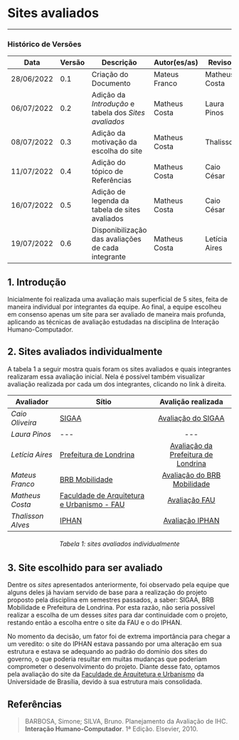 # Sites avaliados
***

### Histórico de Versões

**Data** | **Versão** | **Descrição** | **Autor(es/as)** | **Revisor**|
--- | --- | --- | --- | --- |
28/06/2022 | 0.1 | Criação do Documento | Mateus Franco | Matheus Costa |
06/07/2022 | 0.2 | Adição da _Introdução_ e tabela dos _Sites avaliados_ | Matheus Costa | Laura Pinos |
08/07/2022 | 0.3 | Adição da motivação da escolha do site | Matheus Costa | Thalisson
11/07/2022 | 0.4 | Adição do tópico de Referências | Matheus Costa | Caio César
16/07/2022 | 0.5 | Adição de legenda da tabela de sites avaliados | Matheus Costa | Caio César 
19/07/2022 | 0.6 | Disponibilização das avaliações de cada integrante | Matheus Costa | Letícia Aires

## 1. Introdução
Inicialmente foi realizada uma avaliação mais superficial de 5 sites,
feita de maneira individual por integrantes da equipe.
Ao final, a equipe escolheu em consenso apenas um site para ser avaliado de maneira mais profunda, aplicando as técnicas de avaliação estudadas
na disciplina de Interação Humano-Computador.

## 2. Sites avaliados individualmente

A tabela 1 a seguir mostra quais foram os sites avaliados e quais integrantes realizaram essa avaliação inicial. Nela é possível também visualizar avaliação realizada por cada um dos integrantes, clicando no link à direita.

**Avaliador** | **Sítio** | **Avalição realizada** |
--- | --- | :---: |
_Caio Oliveira_| [SIGAA](https://sig.unb.br/sipac/) | [Avaliação do SIGAA](avaliacoesIndividuais/AvaliacaoCaio.pdf) |
_Laura Pinos_| --- | --- |
_Letícia Aires_| [Prefeitura de Londrina](https://portal.londrina.pr.gov.br/) | [Avaliação da Prefeitura de Londrina](avaliacoesIndividuais/AvaliacaoLeticia.pdf) |
_Mateus Franco_| [BRB Mobilidade](https://mobilidade.brb.com.br/mobilidade/) | [Avaliação do BRB Mobilidade](avaliacoesIndividuais/AvaliacaoMateusF.pdf) |
_Matheus Costa_| [Faculdade de Arquitetura e Urbanismo - FAU](http://fau.unb.br/) | [Avaliação FAU](avaliacoesIndividuais/AvaliacaoMatheusC.pdf) |
_Thalisson Alves_| [IPHAN](http://portal.iphan.gov.br/) | [Avaliação IPHAN](avaliacoesIndividuais/AvaliacaoThalisson.pdf) |
<h6 align = "center">Tabela 1: sites avaliados individualmente</h6>

## 3. Site escolhido para ser avaliado
Dentre os _sites_ apresentados anteriormente, foi observado pela equipe que alguns deles já haviam servido de base para a realização do projeto proposto pela disciplina em semestres passados, a saber: SIGAA, BRB Mobilidade e Prefeitura de Londrina. Por esta razão, não seria possível realizar a escolha de um desses _sites_ para dar continuidade com o projeto, restando então a escolha entre o site da FAU e o do IPHAN.

No momento da decisão, um fator foi de extrema importância para chegar a um veredito: o site do IPHAN estava passando por uma alteração em sua estrutura e estava se adequando ao padrão do domínio dos sites do governo, o que poderia resultar em muitas mudanças que poderiam comprometer o desenvolvimento do projeto. Diante desse fato, optamos pela avaliação do site da [Faculdade de Arquitetura e Urbanismo](http://fau.unb.br/) da Universidade de Brasília, devido à sua estrutura mais consolidada.

## Referências
> BARBOSA, Simone; SILVA, Bruno. Planejamento da Avaliação de IHC. **Interação Humano-Computador**. 1ª Edição. Elsevier, 2010.